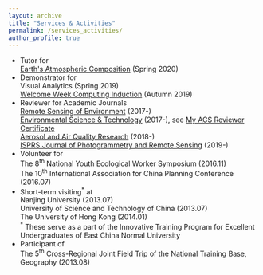 ```yaml
---
layout: archive
title: "Services & Activities"
permalink: /services_activities/
author_profile: true
---
```


<!-- {% include base_path %} -->

- Tutor for<br/>
  [Earth's Atmospheric Composition](https://sites.google.com/view/palmerteachinglab/home/atmoscomp?authuser=0) (Spring 2020)
- Demonstrator for<br/>
  Visual Analytics (Spring 2019)<br/>
  [Welcome Week Computing Induction](https://www.geos.ed.ac.uk/~gisteac/wkzero/) (Autumn 2019)
- Reviewer for Academic Journals<br/>
  [Remote Sensing of Environment](https://www.journals.elsevier.com/remote-sensing-of-environment) (2017-)<br/>
  [Environmental Science & Technology](https://pubs.acs.org/journal/esthag) (2017-), see [My ACS Reviewer Certificate](https://feiyao-edinburgh.github.io/files/acs_reviewer_certificate.pdf)<br/>
  [Aerosol and Air Quality Research](http://www.aaqr.org/) (2018-)<br/>
  [ISPRS Journal of Photogrammetry and Remote Sensing](https://www.journals.elsevier.com/isprs-journal-of-photogrammetry-and-remote-sensing) (2019-)
- Volunteer for<br/>
  The 8<sup>th</sup> National Youth Ecological Worker Symposium (2016.11)<br/>
  The 10<sup>th</sup> International Association for China Planning Conference (2016.07)
- Short-term visiting<sup>\*</sup> at<br/>
  Nanjing University (2013.07)<br/>
  University of Science and Technology of China (2013.07)<br/>
  The University of Hong Kong (2014.01)<br/>
  <sup>\*</sup> These serve as a part of the Innovative Training Program for Excellent Undergraduates of East China Normal University
- Participant of<br/>
  The 5<sup>th</sup> Cross-Regional Joint Field Trip of the National Training Base, Geography (2013.08)


